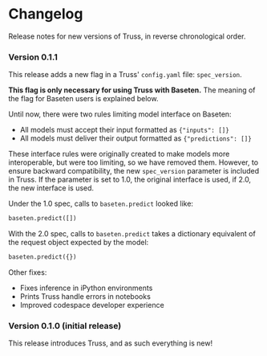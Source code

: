 # Changelog

Release notes for new versions of Truss, in reverse chronological order.

### Version 0.1.1

This release adds a new flag in a Truss' `config.yaml` file: `spec_version`.

**This flag is only necessary for using Truss with Baseten.** The meaning of the flag for Baseten users is explained below.

Until now, there were two rules limiting model interface on Baseten:

* All models must accept their input formatted as `{"inputs": []}`
* All models must deliver their output formatted as `{"predictions": []}`

These interface rules were originally created to make models more interoperable, but were too limiting, so we have removed them. However, to ensure backward compatibility, the new `spec_version` parameter is included in Truss. If the parameter is set to 1.0, the original interface is used, if 2.0, the new interface is used.

Under the 1.0 spec, calls to `baseten.predict` looked like:

```python
baseten.predict([])
```

With the 2.0 spec, calls to `baseten.predict` takes a dictionary equivalent of the request object expected by the model:

```python
baseten.predict({})
```

Other fixes:

* Fixes inference in iPython environments
* Prints Truss handle errors in notebooks
* Improved codespace developer experience

### Version 0.1.0 (initial release)

This release introduces Truss, and as such everything is new!
